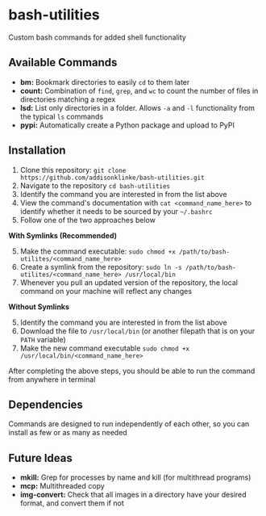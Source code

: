 # bash-utilities
Custom bash commands for added shell functionality

## Available Commands

* **bm:** Bookmark directories to easily `cd` to them later
* **count:** Combination of `find`, `grep`, and `wc` to count the number of files in directories matching a regex
* **lsd:** List only directories in a folder. Allows `-a` and `-l` functionality from the typical `ls` commands
* **pypi:** Automatically create a Python package and upload to PyPI

## Installation

1. Clone this repository: `git clone https://github.com/addisonklinke/bash-utilities.git`
2. Navigate to the repository `cd bash-utilities`
2. Identify the command you are interested in from the list above
3. View the command's documentation with `cat <command_name_here>` to identify whether it needs to be sourced by your `~/.bashrc`
4. Follow one of the two approaches below

**With Symlinks (Recommended)**

5. Make the command executable: `sudo chmod +x /path/to/bash-utilites/<command_name_here>`
6. Create a symlink from the repository: `sudo ln -s /path/to/bash-utilites/<command_name_here> /usr/local/bin` 
7. Whenever you pull an updated version of the repository, the local command on your machine will reflect any changes

**Without Symlinks**

5. Identify the command you are interested in from the list above
6. Download the file to `/usr/local/bin` (or another filepath that is on your `PATH` variable)
7. Make the new command executable `sudo chmod +x /usr/local/bin/<command_name_here>`

After completing the above steps, you should be able to run the command from anywhere in terminal

## Dependencies 

Commands are designed to run independently of each other, so you can install as few or as many as needed

## Future Ideas

* **mkill:** Grep for processes by name and kill (for multithread programs)
* **mcp:** Multithreaded copy
* **img-convert:** Check that all images in a directory have your desired format, and convert them if not 
